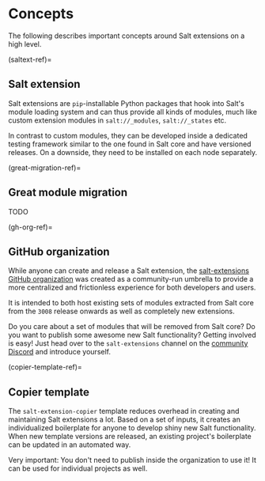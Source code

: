 # Concepts

The following describes important concepts around Salt extensions on a high level.

(saltext-ref)=
## Salt extension

Salt extensions are `pip`-installable Python packages that hook into Salt's module
loading system and can thus provide all kinds of modules, much like custom
extension modules in `salt://_modules`, `salt://_states` etc.

In contrast to custom modules, they can be developed inside a dedicated
testing framework similar to the one found in Salt core and have versioned
releases. On a downside, they need to be installed on each node separately.

(great-migration-ref)=
## Great module migration
TODO

(gh-org-ref)=
## GitHub organization

While anyone can create and release a Salt extension, the [salt-extensions GitHub organization][saltext-org]
was created as a community-run umbrella to provide a more centralized and
frictionless experience for both developers and users.

It is intended to both host existing sets of modules extracted from Salt core
from the `3008` release onwards as well as completely new extensions.

Do you care about a set of modules that will be removed from Salt core?
Do you want to publish some awesome new Salt functionality?
Getting involved is easy! Just head over to the `salt-extensions` channel
on the [community Discord][discord-invite] and introduce yourself.

(copier-template-ref)=
## Copier template

The `salt-extension-copier` template reduces overhead in creating and maintaining
Salt extensions a lot. Based on a set of inputs, it creates an individualized
boilerplate for anyone to develop shiny new Salt functionality.
When new template versions are released, an existing project's boilerplate
can be updated in an automated way.

Very important: You don't need to publish inside the organization to use it!
It can be used for individual projects as well.


[saltext-org]: https://github.com/salt-extensions
[discord-invite]: https://discord.gg/bPah23K7mG
